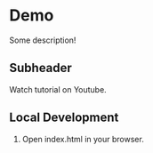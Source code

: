# Demo 

Some description!

## Subheader

Watch tutorial on Youtube. 

## Local Development 

1. Open index.html in your browser.